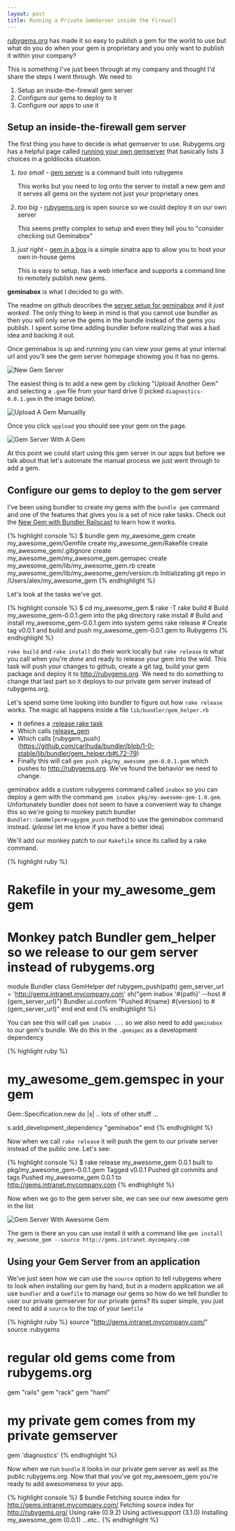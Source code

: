 ```yaml
---
layout: post
title: Running a Private GemServer inside the Firewall
---
```


[rubygems.org](http://rubygems.org) has made it so easy to publish a gem for the world to use but what do you do when your gem is proprietary
and you only want to publish it within your company?

This is something I've just been through at my company and thought I'd share the steps I went through.
We need to

1. Setup an inside-the-firewall gem server
2. Configure our gems to deploy to it
3. Configure our apps to use it

## Setup an inside-the-firewall gem server

The first thing you have to decide is what gemserver to use.  Rubygems.org has a helpful page called
[running your own gemserver](http://guides.rubygems.org/run-your-own-gem-server/) that basically lists 3 choices
in a goldilocks situation.

1. *too small* - [gem server](http://docs.rubygems.org/read/chapter/18) is a command built into rubygems

    This works but you need to log onto the server to install a new gem and
    it serves all gems on the system not just your proprietary ones

2. *too big* - [rubygems.org](https://github.com/rubygems/rubygems.org/wiki/Standup-your-own-Gemcutter) is open source so we could deploy it on our own server

    This seems pretty complex to setup and even they tell you to "consider checking out Geminabox"

3. *just right* - [gem in a box](https://github.com/cwninja/geminabox) is a simple sinatra app to allow you to host your own in-house gems

    This is easy to setup, has a web interface and supports a command line to remotely publish new gems.

**geminabox** is what I decided to go with.

The readme on github describes the [server setup for geminabox](https://github.com/cwninja/geminabox) and it *just worked*.
The only thing to keep in mind is that you cannot use bundler as then you will only serve the gems in the bundle instead of the gems you publish.
I spent some time adding bundler before realizing that was a bad idea and backing it out.

Once geminabox is up and running you can view your gems at your internal url
and you'll see the gem server homepage showing you it has no gems.

![New Gem Server](/images/2011-09-16-running-a-private-gemserver-inside-the-firewall/geminabox_empty.png)

The easiest thing is to add a new gem by clicking "Upload Another Gem" and selecting a `.gem` file from your hard drive
(I picked `diagnostics-0.0.1.gem` in the image below).

![Upload A Gem Manuallly](/images/2011-09-16-running-a-private-gemserver-inside-the-firewall/geminabox_upload.png)

Once you click `uppload` you should see your gem on the page.

![Gem Server With A Gem](/images/2011-09-16-running-a-private-gemserver-inside-the-firewall/geminabox_with_a_gem.png)

At this point we could start using this gem server in our apps but before we talk about that let's automate the manual
process we just went through to add a gem.

## Configure our gems to deploy to the gem server

I've been using bundler to create my gems with the `bundle gem` command and one of the features that gives you is a set of nice rake tasks.
Check out the [New Gem with Bundler Railscast](http://railscasts.com/episodes/245-new-gem-with-bundler) to learn how it works.

{% highlight console %}
$ bundle gem my_awesome_gem
      create  my_awesome_gem/Gemfile
      create  my_awesome_gem/Rakefile
      create  my_awesome_gem/.gitignore
      create  my_awesome_gem/my_awesome_gem.gemspec
      create  my_awesome_gem/lib/my_awesome_gem.rb
      create  my_awesome_gem/lib/my_awesome_gem/version.rb
Initializating git repo in /Users/alex/my_awesome_gem
{% endhighlight %}

Let's look at the tasks we've got.

{% highlight console %}
$ cd my_awesome_gem
$ rake -T
rake build    # Build my_awesome_gem-0.0.1.gem into the pkg directory
rake install  # Build and install my_awesome_gem-0.0.1.gem into system gems
rake release  # Create tag v0.0.1 and build and push my_awesome_gem-0.0.1.gem to Rubygems
{% endhighlight %}

`rake build` and `rake install` do their work locally but `rake release` is what you call when you're *done* and ready to release your gem into the wild.
This task will push your changes to github, create a git tag,
build your gem package and deploy it to http://rubygems.org.
We need to do something to change that last part so it deploys to our private gem server instead of rubygems.org.

Let's spend some time looking into bundler to figure out how `rake release` works.
The magic all happens inside a file `lib/bundler/gem_helper.rb`
* It defines a [:release rake task](https://github.com/carlhuda/bundler/blob/1-0-stable/lib/bundler/gem_helper.rb#L36-39)
* Which calls [release_gem](https://github.com/carlhuda/bundler/blob/1-0-stable/lib/bundler/gem_helper.rb#L61-69)
* Which calls [rubygem_push] (https://github.com/carlhuda/bundler/blob/1-0-stable/lib/bundler/gem_helper.rb#L72-79)
* Finally this will call `gem push pkg/my_awesome_gem-0.0.1.gem` which pushes to http://rubygems.org. We've found the behavior we need to change.

geminabox adds a custom rubygems command called `inabox` so you can deploy a gem with the command `gem inabox pkg/my-awesome-gem-1.0.gem`.
Unfortunately bundler does not seem to have a convenient way to change this so we're going to monkey patch bundler `Bundler::GemHelper#rugygem_push`
method to use the geminabox command instead. (*please* let me know if you have a better idea)

We'll add our monkey patch to our `Rakefile` since its called by a rake command.

{% highlight ruby %}
# Rakefile in your my_awesome_gem gem

# Monkey patch Bundler gem_helper so we release to our gem server instead of rubygems.org
module Bundler
  class GemHelper
    def rubygem_push(path)
      gem_server_url = 'http://gems.intranet.mycompany.com'
      sh("gem inabox '#{path}' --host #{gem_server_url}")
      Bundler.ui.confirm "Pushed #{name} #{version} to #{gem_server_url}"
    end
  end
end
{% endhighlight %}

You can see this will call `gem inabox ...` so we also need to add `geminabox` to our gem's bundle.  We do this in the `.gemspec` as a development dependency

{% highlight ruby %}
# my_awesome_gem.gemspec in your gem

Gem::Specification.new do |s|
  .. lots of other stuff ...

  s.add_development_dependency "geminabox"
end
{% endhighlight %}

Now when we call `rake release` it will push the gem to our private server instead of the public one.  Let's see:

{% highlight console %}
$ rake release
my_awesome_gem 0.0.1 built to pkg/my_awesome_gem-0.0.1.gem
Tagged v0.0.1
Pushed git commits and tags
Pushed my_awesome_gem 0.0.1 to http://gems.intranet.mycompany.com
{% endhighlight %}

Now when we go to the gem server site, we can see our new awesome gem in the list

![Gem Server With Awesome Gem](/images/2011-09-16-running-a-private-gemserver-inside-the-firewall/geminabox_with_awesome_gem.png)

The gem is there an you can use install it with a command like `gem install my_awesome_gem --source http://gems.intranet.mycompany.com`

## Using your Gem Server from an application

We've just seen how we can use the `source` option to tell rubygems where to look when installing our gem by hand,
but in a modern application we all use `bundler` and a `Gemfile` to manage our gems so
how do we tell bundler to user our private gemserver for our private gems?
Its super simple, you just need to add a `source` to the top of your `Gemfile`

{% highlight ruby %}
source "http://gems.intranet.mycompany.com/"
source :rubygems

# regular old gems come from rubygems.org
gem "rails"
gem "rack"
gem "haml"

# my private gem comes from my private gemserver
gem 'diagnostics'
{% endhighlight %}

Now when we run `bundle` it looks in our private gem server as well as the public rubygems.org.
Now that that you've got my_awesoem_gem you're ready to add awesomeness to your app.

{% highlight console %}
$ bundle
Fetching source index for http://gems.intranet.mycompany.com/
Fetching source index for http://rubygems.org/
Using rake (0.9.2)
Using activesupport (3.1.0)
Installing my_awesome_gem (0.0.1)
...etc..
{% endhighlight %}


